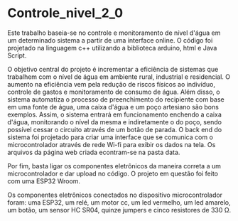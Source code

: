 # Controle_nivel_2_0
  Este trabalho baseia-se no controle e monitoramento de nível d'água em um determinado sistema a partir de uma interface online. O código foi projetado na linguagem c++ utilizando a biblioteca arduino, html e Java Script.

  O objetivo central do projeto é incrementar a eficiência de sistemas que trabalhem com o nível de água em ambiente rural, industrial e residencial. O aumento na eficiência vem pela redução de riscos físicos ao indivíduo, controle de gastos e monitoramento de consumo de água. Além disso, o sistema automatiza o processo de preenchimento do recipiente com base em uma fonte de água, uma caixa d'água e um poço artesiano são bons exemplos. Assim, o sistema entrará em funcionamento enchendo a caixa d'água, monitorando o nível da mesma e indiretamente o do poço, sendo possível cessar o circuito através de um botão de parada. O back end do sistema foi projetado para criar uma interface que se comunica com o microcontrolador  através de rede Wi-fi para exibir os dados na tela. Os arquivos da página web criada econtram-se na pasta data.

  Por fim, basta ligar os componentes eletrônicos da maneira correta a um microcontrolador e dar upload no código. O projeto em questão foi feito com uma ESP32 Wroom.

  Os componentes eletrônicos conectados no dispositivo microcontrolador foram: uma ESP32, um relé, um motor cc, um led vermelho, um led amarelo, um botão, um sensor HC SR04, quinze jumpers e cinco resistores de 330 Ω.
